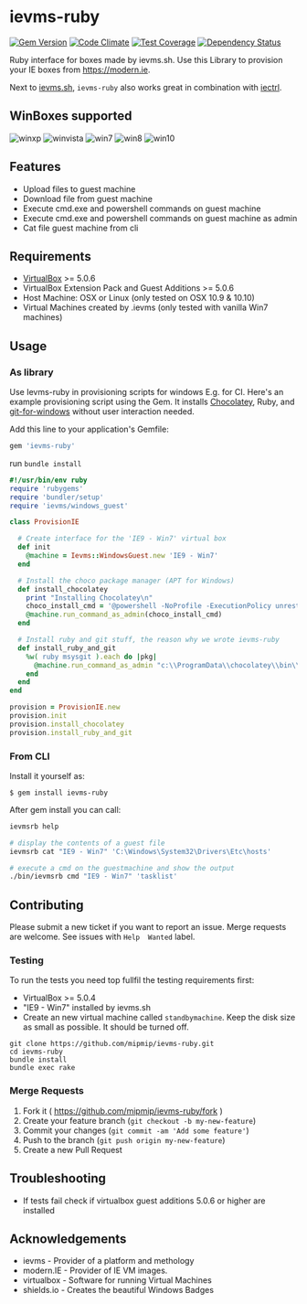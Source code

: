 # ievms-ruby

[![Gem Version](https://badge.fury.io/rb/ievms-ruby.svg)](https://badge.fury.io/rb/ievms-ruby)
[![Code Climate](https://codeclimate.com/github/mipmip/ievms-ruby/badges/gpa.svg)](https://codeclimate.com/github/mipmip/ievms-ruby)
[![Test Coverage](https://codeclimate.com/github/mipmip/ievms-ruby/badges/coverage.svg)](https://codeclimate.com/github/mipmip/ievms-ruby/coverage)
[![Dependency Status](https://gemnasium.com/mipmip/ievms-ruby.svg)](https://gemnasium.com/mipmip/ievms-ruby)

Ruby interface for boxes made by ievms.sh. Use this Library to provision your
IE boxes from https://modern.ie.

Next to [ievms.sh](https://github.com/xdissent/ievms), `ievms-ruby` also works great in combination with [iectrl](https://github.com/xdissent/iectrl).

## WinBoxes supported

![winxp](https://img.shields.io/badge/WinXP-failure-red.svg)
![winvista](https://img.shields.io/badge/WinVista-unknown-lightgrey.svg)
![win7](https://img.shields.io/badge/Win7-success-brightgreen.svg)
![win8](https://img.shields.io/badge/Win8-success-brightgreen.svg)
![win10](https://img.shields.io/badge/Win10-unknown-lightgrey.svg)

## Features

* Upload files to guest machine
* Download file from guest machine
* Execute cmd.exe and powershell commands on guest machine
* Execute cmd.exe and powershell commands on guest machine as admin
* Cat file guest machine from cli

## Requirements

* [VirtualBox](https://www.virtualbox.org/wiki/Downloads) >= 5.0.6
* VirtualBox Extension Pack and Guest Additions >= 5.0.6
* Host Machine: OSX or Linux (only tested on OSX 10.9 & 10.10)
* Virtual Machines created by .ievms (only tested with vanilla Win7 machines)

## Usage

### As library
Use Ievms-ruby in provisioning scripts for windows E.g. for CI. Here's an example
provisioning script using the Gem. It installs [Chocolatey](https://chocolatey.org), Ruby, and [git-for-windows](https://git-for-windows.github.io) without user interaction needed.

Add this line to your application's Gemfile:

```ruby
gem 'ievms-ruby'
```

run `bundle install`

```ruby
#!/usr/bin/env ruby
require 'rubygems'
require 'bundler/setup'
require 'ievms/windows_guest'

class ProvisionIE

  # Create interface for the 'IE9 - Win7' virtual box
  def init
    @machine = Ievms::WindowsGuest.new 'IE9 - Win7'
  end

  # Install the choco package manager (APT for Windows)
  def install_chocolatey
    print "Installing Chocolatey\n"
    choco_install_cmd = '@powershell -NoProfile -ExecutionPolicy unrestricted -Command "iex ((new-object net.webclient).DownloadString(\'https://chocolatey.org/install.ps1\'))" && SET PATH=%PATH%;%ALLUSERSPROFILE%\chocolatey\bin '
    @machine.run_command_as_admin(choco_install_cmd)
  end

  # Install ruby and git stuff, the reason why we wrote ievms-ruby
  def install_ruby_and_git
    %w( ruby msysgit ).each do |pkg|
      @machine.run_command_as_admin "c:\\ProgramData\\chocolatey\\bin\\choco install -y #{pkg}"
    end
  end
end

provision = ProvisionIE.new
provision.init
provision.install_chocolatey
provision.install_ruby_and_git
```

### From CLI
Install it yourself as:

    $ gem install ievms-ruby

After gem install you can call:

```bash
ievmsrb help
```

```bash
# display the contents of a guest file
ievmsrb cat "IE9 - Win7" 'C:\Windows\System32\Drivers\Etc\hosts'

# execute a cmd on the guestmachine and show the output
./bin/ievmsrb cmd "IE9 - Win7" 'tasklist'
```

## Contributing
Please submit a new ticket if you want to report an issue.
Merge requests are welcome. See issues with `Help  Wanted` label.

### Testing
To run the tests you need top fullfil the testing requirements first:

* VirtualBox >= 5.0.4
* "IE9 - Win7" installed by ievms.sh
* Create an new virtual machine called `standbymachine`. Keep the disk size as
  small as possible. It should be turned off.

```
git clone https://github.com/mipmip/ievms-ruby.git
cd ievms-ruby
bundle install
bundle exec rake
```

### Merge Requests
1. Fork it ( https://github.com/mipmip/ievms-ruby/fork )
2. Create your feature branch (`git checkout -b my-new-feature`)
3. Commit your changes (`git commit -am 'Add some feature'`)
4. Push to the branch (`git push origin my-new-feature`)
5. Create a new Pull Request

## Troubleshooting
- If tests fail check if virtualbox guest additions 5.0.6 or higher are
  installed

## Acknowledgements
- ievms - Provider of a platform and methology
- modern.IE - Provider of IE VM images.
- virtualbox - Software for running Virtual Machines
- shields.io - Creates the beautiful Windows Badges


